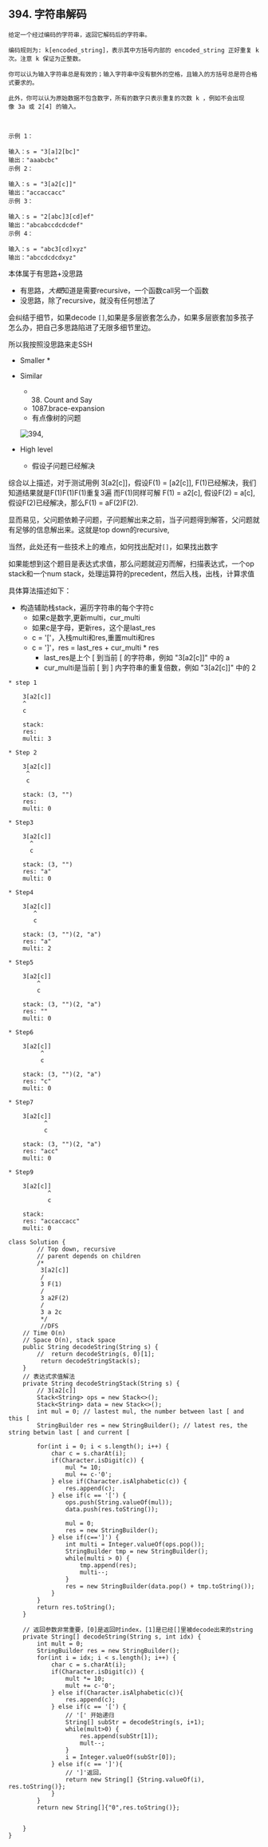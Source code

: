 ## 394. 字符串解码

```
给定一个经过编码的字符串，返回它解码后的字符串。

编码规则为: k[encoded_string]，表示其中方括号内部的 encoded_string 正好重复 k 次。注意 k 保证为正整数。

你可以认为输入字符串总是有效的；输入字符串中没有额外的空格，且输入的方括号总是符合格式要求的。

此外，你可以认为原始数据不包含数字，所有的数字只表示重复的次数 k ，例如不会出现像 3a 或 2[4] 的输入。

 

示例 1：

输入：s = "3[a]2[bc]"
输出："aaabcbc"
示例 2：

输入：s = "3[a2[c]]"
输出："accaccacc"
示例 3：

输入：s = "2[abc]3[cd]ef"
输出："abcabccdcdcdef"
示例 4：

输入：s = "abc3[cd]xyz"
输出："abccdcdcdxyz"
```

本体属于有思路+没思路
* 有思路，*大概*知道是需要recursive，一个函数call另一个函数
* 没思路，除了recursive，就没有任何想法了

会纠结于细节，如果decode `[]`,如果是多层嵌套怎么办，如果多层嵌套加多孩子怎么办，把自己多思路陷进了无限多细节里边。


所以我按照没思路来走SSH

* Smaller
    * 
* Similar
    * 38. Count and Say
    * 1087.brace-expansion
    * 有点像树的问题 
    
    ![394](../graphs/394.drawio.svg),
* High level
    * 假设子问题已经解决

综合以上描述，对于测试用例 3[a2[c]]，假设F(1) = [a2[c]], F(1)已经解决，我们知道结果就是F(1)F(1)F(1)重复3遍
而F(1)同样可解 F(1) = a2[c], 假设F(2) = a[c],假设F(2)已经解决，那么F(1) = aF(2)F(2).

显而易见，父问题依赖子问题，子问题解出来之前，当子问题得到解答，父问题就有足够的信息解出来。这就是top down的recursive,

当然，此处还有一些技术上的难点，如何找出配对`[]`，如果找出数字

如果能想到这个题目是表达式求值，那么问题就迎刃而解，扫描表达式，一个op stack和一个num stack，处理运算符的precedent，然后入栈，出栈，计算求值

具体算法描述如下：
* 构造辅助栈stack，遍历字符串的每个字符c
    * 如果c是数字,更新multi，cur_multi
    * 如果c是字母，更新res，这个是last_res
    * c = '['，入栈multi和res,重置multi和res
    * c = ']'，res = last_res + cur_multi * res
        * last_res是上个 [ 到当前 [ 的字符串，例如 "3[a2[c]]" 中的 a
        * cur_multi是当前 [ 到 ] 内字符串的重复倍数，例如 "3[a2[c]]" 中的 2

```
* step 1

    3[a2[c]]
    ^
    c

    stack: 
    res:
    multi: 3

* Step 2

    3[a2[c]]
     ^
     c

    stack: (3, "")
    res:
    multi: 0

* Step3

    3[a2[c]]
      ^
      c

    stack: (3, "")
    res: "a"
    multi: 0    

* Step4

    3[a2[c]]
       ^
       c

    stack: (3, "")(2, "a")
    res: "a"
    multi: 2    

* Step5

    3[a2[c]]
        ^
        c

    stack: (3, "")(2, "a")
    res: ""
    multi: 0

* Step6

    3[a2[c]]
         ^
         c

    stack: (3, "")(2, "a")
    res: "c"
    multi: 0    

* Step7

    3[a2[c]]
          ^
          c

    stack: (3, "")(2, "a")
    res: "acc"
    multi: 0        

* Step9

    3[a2[c]]
           ^
           c

    stack: 
    res: "accaccacc"
    multi: 0     
```

```
class Solution {
        // Top down, recursive
        // parent depends on children
        /*
         3[a2[c]]
         /
         3 F(1)
         / 
         3 a2F(2)
         /
         3 a 2c
         */
         //DFS
    // Time O(n)
    // Space O(n), stack space
    public String decodeString(String s) {
        //  return decodeString(s, 0)[1];
         return decodeStringStack(s);
    }
    // 表达式求值解法
    private String decodeStringStack(String s) {
        // 3[a2[c]]
        Stack<String> ops = new Stack<>();
        Stack<String> data = new Stack<>();
        int mul = 0; // lastest mul, the number between last [ and this [
        StringBuilder res = new StringBuilder(); // latest res, the string betwin last [ and current [

        for(int i = 0; i < s.length(); i++) {
            char c = s.charAt(i);
            if(Character.isDigit(c)) {
                mul *= 10;
                mul += c-'0';
            } else if(Character.isAlphabetic(c)) {
                res.append(c);
            } else if(c == '[') {
                ops.push(String.valueOf(mul));
                data.push(res.toString());

                mul = 0;
                res = new StringBuilder();
            } else if(c==']') {
                int multi = Integer.valueOf(ops.pop());
                StringBuilder tmp = new StringBuilder();
                while(multi > 0) {
                    tmp.append(res);
                    multi--;
                }
                res = new StringBuilder(data.pop() + tmp.toString());
            }
        }
        return res.toString();
    }

    // 返回参数非常重要，[0]是返回时index，[1]是已经[]里被decode出来的string
    private String[] decodeString(String s, int idx) {
        int mult = 0;
        StringBuilder res = new StringBuilder();
        for(int i = idx; i < s.length(); i++) {
            char c = s.charAt(i);
            if(Character.isDigit(c)) {
                mult *= 10;
                mult += c-'0';
            } else if(Character.isAlphabetic(c)){
                res.append(c);
            } else if(c == '[') {
                // '[' 开始递归
                String[] subStr = decodeString(s, i+1);
                while(mult>0) {
                    res.append(subStr[1]);
                    mult--;
                }
                i = Integer.valueOf(subStr[0]);
            } else if(c == ']'){
                // ']'返回，
                return new String[] {String.valueOf(i), res.toString()};
            }
        }
        return new String[]{"0",res.toString()};

        
    }
}
```